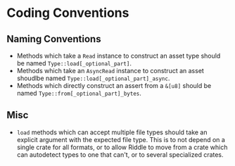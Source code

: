 # Coding Conventions

## Naming Conventions

* Methods which take a `Read` instance to construct an asset type should be named `Type::load[_optional_part]`.
* Methods which take an `AsyncRead` instance to construct an asset shoudlbe named `Type::load[_optional_part]_async`.
* Methods which directly construct an assert from a `&[u8]` should be named `Type::from[_optional_part]_bytes`.

## Misc

* `load` methods which can accept multiple file types should take an explicit argument with the expected file
    type. This is to not depend on a single crate for all formats, or to allow Riddle to move from a crate which can autodetect types to one that can't, or to several specialized crates.
